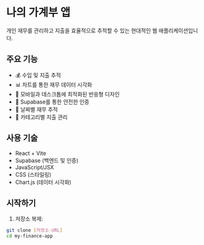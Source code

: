 # 나의 가계부 앱

개인 재무를 관리하고 지출을 효율적으로 추적할 수 있는 현대적인 웹 애플리케이션입니다.

## 주요 기능

- 💰 수입 및 지출 추적
- 📊 차트를 통한 재무 데이터 시각화
- 📱 모바일과 데스크톱에 최적화된 반응형 디자인
- 🔐 Supabase를 통한 안전한 인증
- 📅 날짜별 재무 추적
- 💼 카테고리별 지출 관리

## 사용 기술

- React + Vite
- Supabase (백엔드 및 인증)
- JavaScript/JSX
- CSS (스타일링)
- Chart.js (데이터 시각화)

## 시작하기

1. 저장소 복제:
```bash
git clone [저장소-URL]
cd my-finance-app